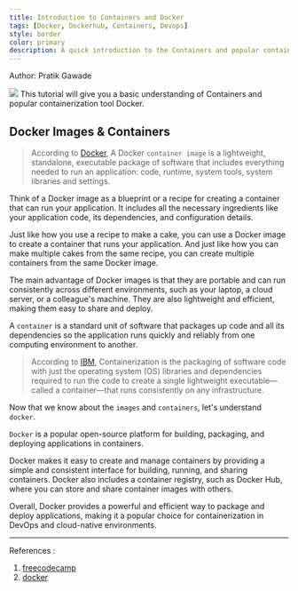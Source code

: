 ```yaml
---
title: Introduction to Containers and Docker
tags: [Docker, Dockerhub, Containers, Devops]
style: border
color: primary
description: A quick introduction to the Containers and popular containerization tool Docker.
---
```


Author: Pratik Gawade

![](https://d1.awsstatic.com/acs/characters/Logos/Docker-Logo_Horizontel_279x131.b8a5c41e56b77706656d61080f6a0217a3ba356d.png)
This tutorial will give you a basic understanding of Containers and popular containerization tool Docker.

## Docker Images & Containers
>According to [Docker](https://www.docker.com/resources/what-container/),
A Docker `container image` is a lightweight, standalone, executable package of software that includes everything needed to run an application: code, runtime, system tools, system libraries and settings.

Think of a Docker image as a blueprint or a recipe for creating a container that can run your application. It includes all the necessary ingredients like your application code, its dependencies, and configuration details.

Just like how you use a recipe to make a cake, you can use a Docker image to create a container that runs your application. And just like how you can make multiple cakes from the same recipe, you can create multiple containers from the same Docker image.

The main advantage of Docker images is that they are portable and can run consistently across different environments, such as your laptop, a cloud server, or a colleague's machine. They are also lightweight and efficient, making them easy to share and deploy.


A `container` is a standard unit of software that packages up code and all its dependencies so the application runs quickly and reliably from one computing environment to another.

>According to [IBM](https://www.ibm.com/topics/containerization#toc-what-is-co-r25Smlqq),
Containerization is the packaging of software code with just the operating system (OS) libraries and dependencies required to run the code to create a single lightweight executable—called a container—that runs consistently on any infrastructure.

Now that we know about the `images` and `containers`, let's understand `docker`.

`Docker` is a popular open-source platform for building, packaging, and deploying applications in containers.

Docker makes it easy to create and manage containers by providing a simple and consistent interface for building, running, and sharing containers. Docker also includes a container registry, such as Docker Hub, where you can store and share container images with others.

Overall, Docker provides a powerful and efficient way to package and deploy applications, making it a popular choice for containerization in DevOps and cloud-native environments.

___

References : 
1. [freecodecamp](https://www.freecodecamp.org/news/the-docker-handbook/)
2. [docker](https://docs.docker.com/)